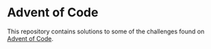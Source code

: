 Advent of Code
==============

This repository contains solutions to some of the challenges found on [Advent of Code](http://adventofcode.com/).
